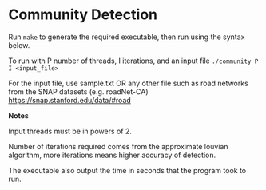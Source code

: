 Community Detection
=======================

Run ```make``` to generate the required executable, then run using the syntax below.

To run with P number of threads, I iterations, and an input file
   ```./community P I <input_file>```

  For the input file, use sample.txt
  OR any other file such as road networks from the SNAP datasets (e.g. roadNet-CA)
  https://snap.stanford.edu/data/#road

**Notes**

Input threads must be in powers of 2.

Number of iterations required comes from the approximate louvian algorithm, more iterations means higher accuracy of detection.

The executable also output the time in seconds that the program took to run.
